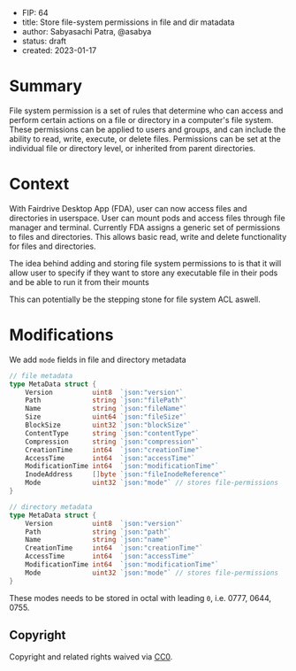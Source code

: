 - FIP: 64
- title: Store file-system permissions in file and dir matadata
- author: Sabyasachi Patra, @asabya
- status: draft
- created: 2023-01-17

# Summary
File system permission is a set of rules that determine who can access and perform certain actions on a file or directory in a computer's file system. These permissions can be applied to users and groups, and can include the ability to read, write, execute, or delete files.
Permissions can be set at the individual file or directory level, or inherited from parent directories.

# Context
With Fairdrive Desktop App (FDA), user can now access files and directories in userspace.
User can mount pods and access files through file manager and terminal. Currently FDA assigns a generic set of permissions to files and directories. This allows basic read, write and delete functionality for files and directories.

The idea behind adding and storing file system permissions to is that it will allow user to specify if they want to store any executable file in their pods and be able to run it from their mounts  

This can potentially be the stepping stone for file system ACL aswell.

# Modifications
We add `mode` fields in file and directory metadata

```go
// file metadata
type MetaData struct {
	Version          uint8  `json:"version"`
	Path             string `json:"filePath"`
	Name             string `json:"fileName"`
	Size             uint64 `json:"fileSize"`
	BlockSize        uint32 `json:"blockSize"`
	ContentType      string `json:"contentType"`
	Compression      string `json:"compression"`
	CreationTime     int64  `json:"creationTime"`
	AccessTime       int64  `json:"accessTime"`
	ModificationTime int64  `json:"modificationTime"`
	InodeAddress     []byte `json:"fileInodeReference"`
	Mode             uint32 `json:"mode"` // stores file-permissions
}
```

```go
// directory metadata
type MetaData struct {
	Version          uint8  `json:"version"`
	Path             string `json:"path"`
	Name             string `json:"name"`
	CreationTime     int64  `json:"creationTime"`
	AccessTime       int64  `json:"accessTime"`
	ModificationTime int64  `json:"modificationTime"`
	Mode             uint32 `json:"mode"` // stores file-permissions
}
```

These modes needs to be stored in octal with leading `0`, i.e. 0777, 0644, 0755. 

## Copyright
Copyright and related rights waived via [CC0](https://creativecommons.org/publicdomain/zero/1.0/).

